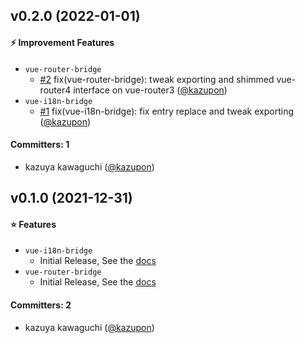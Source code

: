 
## v0.2.0 (2022-01-01)

#### :zap: Improvement Features
* `vue-router-bridge`
  * [#2](https://github.com/intlify/bridging/pull/2) fix(vue-router-bridge): tweak exporting and shimmed vue-router4 interface on vue-router3 ([@kazupon](https://github.com/kazupon))
* `vue-i18n-bridge`
  * [#1](https://github.com/intlify/bridging/pull/1) fix(vue-i18n-bridge): fix entry replace and tweak exporting ([@kazupon](https://github.com/kazupon))

#### Committers: 1
- kazuya kawaguchi ([@kazupon](https://github.com/kazupon))

## v0.1.0 (2021-12-31)

#### :star: Features
* `vue-i18n-bridge`
  * Initial Release, See the [docs](https://github.com/intlify/bridging/blob/main/packages/vue-i18n-bridge/README.md)
* `vue-router-bridge`
  * Initial Release, See the [docs](https://github.com/intlify/bridging/blob/main/packages/vue-router-bridge/README.md)

#### Committers: 2
- kazuya kawaguchi ([@kazupon](https://github.com/kazupon))
